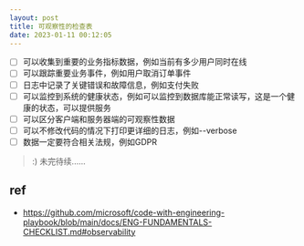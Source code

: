 ```yaml
---
layout: post
title: 可观察性的检查表
date: 2023-01-11 00:12:05
---
```



- [ ] 可以收集到重要的业务指标数据，例如当前有多少用户同时在线
- [ ] 可以跟踪重要业务事件，例如用户取消订单事件
- [ ] 日志中记录了关键错误和故障信息，例如支付失败
- [ ] 可以监控到系统的健康状态，例如可以监控到数据库能正常读写，这是一个健康的状态，可以提供服务
- [ ] 可以区分客户端和服务器端的可观察性数据
- [ ] 可以不修改代码的情况下打印更详细的日志，例如--verbose
- [ ] 数据一定要符合相关法规，例如GDPR

> :) 未完待续......

## ref

- https://github.com/microsoft/code-with-engineering-playbook/blob/main/docs/ENG-FUNDAMENTALS-CHECKLIST.md#observability
